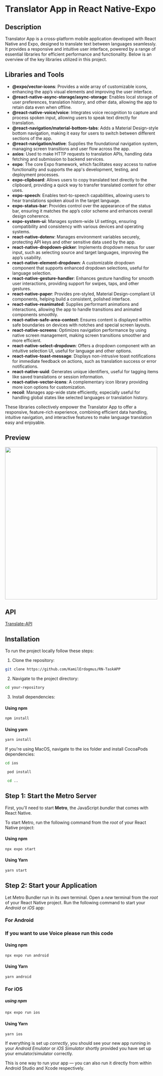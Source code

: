 # Translator App in React Native-Expo

## Description

Translator App is a cross-platform mobile application developed with React Native and Expo, designed to translate text between languages seamlessly. It provides a responsive and intuitive user interface, powered by a range of essential libraries for efficient performance and functionality. Below is an overview of the key libraries utilized in this project.

## Libraries and Tools

- **@expo/vector-icons**: Provides a wide array of customizable icons, enhancing the app’s visual elements and improving the user interface.
- **@react-native-async-storage/async-storage**: Enables local storage of user preferences, translation history, and other data, allowing the app to retain data even when offline.
- **@react-native-voice/voice**: Integrates voice recognition to capture and process spoken input, allowing users to speak text directly for translation.
- **@react-navigation/material-bottom-tabs**: Adds a Material Design-style bottom navigation, making it easy for users to switch between different sections of the app.
- **@react-navigation/native**: Supplies the foundational navigation system, managing screen transitions and user flow across the app.
- **axios**: Used to make HTTP requests to translation APIs, handling data fetching and submission to backend services.
- **expo**: The core Expo framework, which facilitates easy access to native functionality and supports the app's development, testing, and deployment processes.
- **expo-clipboard**: Allows users to copy translated text directly to the clipboard, providing a quick way to transfer translated content for other uses.
- **expo-speech**: Enables text-to-speech capabilities, allowing users to hear translations spoken aloud in the target language.
- **expo-status-bar**: Provides control over the appearance of the status bar, ensuring it matches the app’s color scheme and enhances overall design coherence.
- **expo-system-ui**: Manages system-wide UI settings, ensuring compatibility and consistency with various devices and operating systems.
- **react-native-dotenv**: Manages environment variables securely, protecting API keys and other sensitive data used by the app.
- **react-native-dropdown-picker**: Implements dropdown menus for user input, such as selecting source and target languages, improving the app’s usability.
- **react-native-element-dropdown**: A customizable dropdown component that supports enhanced dropdown selections, useful for language selection.
- **react-native-gesture-handler**: Enhances gesture handling for smooth user interactions, providing support for swipes, taps, and other gestures.
- **react-native-paper**: Provides pre-styled, Material Design-compliant UI components, helping build a consistent, polished interface.
- **react-native-reanimated**: Supplies performant animations and interactions, allowing the app to handle transitions and animated components smoothly.
- **react-native-safe-area-context**: Ensures content is displayed within safe boundaries on devices with notches and special screen layouts.
- **react-native-screens**: Optimizes navigation performance by using native screen management, making screen transitions smoother and more efficient.
- **react-native-select-dropdown**: Offers a dropdown component with an intuitive selection UI, useful for language and other options.
- **react-native-toast-message**: Displays non-intrusive toast notifications for immediate feedback on actions, such as translation success or error notifications.
- **react-native-uuid**: Generates unique identifiers, useful for tagging items like saved translations or session information.
- **react-native-vector-icons**: A complementary icon library providing more icon options for customization.
- **recoil**: Manages app-wide state efficiently, especially useful for handling global states like selected languages or translation history.

These libraries collectively empower the Translator App to offer a responsive, feature-rich experience, combining efficient data handling, intuitive navigation, and interactive features to make language translation easy and enjoyable.

## Preview

<img src="assets/TRANSLATER.gif" height="500" />

## API

[Translate-API](https://rapidapi.com/gatzuma/api/deep-translate1)

## Installation

To run the project locally follow these steps:

1. Clone the repository:

```bash
git clone https://github.com/KamilErdogmus/RN-TaskAPP
```

2. Navigate to the project directory:

```bash
cd your-repository
```

3. Install dependencies:

#### Using npm

```bash
npm install
```

#### Using yarn

```bash
yarn install
```

If you're using MacOS, navigate to the ios folder and install CocoaPods dependencies:

```bash
cd ios
```

```bash
 pod install
```

```bash
 cd ..
```

## Step 1: Start the Metro Server

First, you'll need to start **Metro**, the JavaScript _bundler_ that comes with React Native.

To start Metro, run the following command from the _root_ of your React Native project:

#### Using npm

```bash
npx expo start
```

#### Using Yarn

```bash
yarn start
```

## Step 2: Start your Application

Let Metro Bundler run in its _own_ terminal. Open a _new_ terminal from the _root_ of your React Native project. Run the following command to start your _Android_ or _iOS_ app:

### For Android

### If you want to use Voice please run this code

#### Using npm

```bash
npx expo run android
```

#### Using Yarn

```bash
yarn android
```

### For iOS

##### using npm

```bash
npx expo run ios
```

#### Using Yarn

```bash
yarn ios
```

If everything is set up _correctly_, you should see your new app running in your _Android Emulator_ or _iOS Simulator_ shortly provided you have set up your emulator/simulator correctly.

This is one way to run your app — you can also run it directly from within Android Studio and Xcode respectively.
